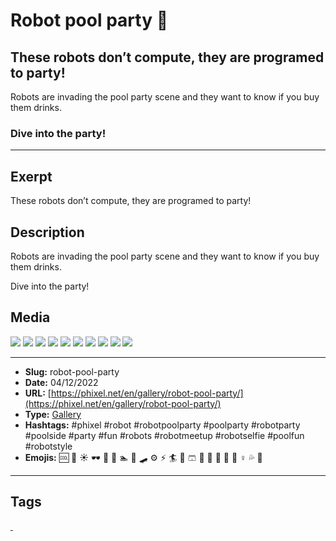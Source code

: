 # Robot pool party 🤖
## These robots don’t compute, they are programed to party!

Robots are invading the pool party scene and they want to know if you buy them drinks.

### Dive into the party!
------------
## Exerpt
These robots don’t compute, they are programed to party!
## Description
Robots are invading the pool party scene and they want to know if you buy them drinks.

Dive into the party!
## Media
<img src="media/6932338c/robot-pool-party-01.jpg">
<img src="media/cbf8c93f/robot-pool-party-02.jpg">
<img src="media/55091458/robot-pool-party-03.jpg">
<img src="media/e28db535/robot-pool-party-04.jpg">
<img src="media/873f8c98/robot-pool-party-05.jpg">
<img src="media/f9fb048e/robot-pool-party-06.jpg">
<img src="media/040dfae3/robot-pool-party-07.jpg">
<img src="media/2edc4f28/robot-pool-party-08.jpg">
<img src="media/1d55cf92/robot-pool-party-09.jpg">
<img src="media/47a22117/robot-pool-party-10.jpg">

------------
- **Slug:** robot-pool-party
- **Date:** 04/12/2022
- **URL:** [https://phixel.net/en/gallery/robot-pool-party/](https://phixel.net/en/gallery/robot-pool-party/)
- **Type:** [Gallery](#gallery)
- **Hashtags:** #phixel #robot #robotpoolparty #poolparty #robotparty #poolside #party #fun #robots #robotmeetup #robotselfie #poolfun #robotstyle
- **Emojis:** 🆒 🌊 ☀️ 🕶 🎉 🤖 🏊 🦾 🛹 ⚙️ ⚡️ 🏄 👙 🩳 🍹 🥳 🍨 🎈 🤽 ‍♀ 💦 🏻

------------
## Tags
[ ](# )
